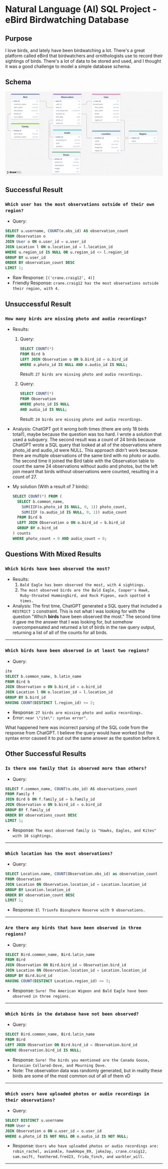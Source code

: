 # Natural Language (AI) SQL Project - eBird Birdwatching Database
## Purpose
I love birds, and lately have been birdwatching a lot. There's a great platform called eBird that birdwatchers and ornithologists use to record their sightings of birds. There's a lot of data to be stored and used, and I thought it was a good challenge to model a simple database schema.

## Schema
![Diagram Schema](ebird_schema.png)

## Successful Result
### ```Which user has the most observations outside of their own region?```
- Query:
```sql
SELECT u.username, COUNT(o.obs_id) AS observation_count
FROM Observation o
JOIN User u ON o.user_id = u.user_id
JOIN Location l ON o.location_id = l.location_id
WHERE u.region_id IS NULL OR u.region_id <> l.region_id
GROUP BY u.user_id
ORDER BY observation_count DESC
LIMIT 1;
```
- Raw Response: ```[('crane.craig12', 4)]```
- Friendly Response: ```crane.craig12 has the most observations outside their region, with 4.```

## Unsuccessful Result
### ```How many birds are missing photo and audio recordings?```
- Results:
  1. Query:
      ```sql
      SELECT COUNT(*) 
      FROM Bird b
      LEFT JOIN Observation o ON b.bird_id = o.bird_id
      WHERE o.photo_id IS NULL AND o.audio_id IS NULL;
      ```
      Result: ```27 birds are missing photo and audio recordings.```
  
  2. Query:
      ```sql
      SELECT COUNT(*) 
      FROM Observation 
      WHERE photo_id IS NULL 
      AND audio_id IS NULL;
      ```
      Result: ```24 birds are missing photo and audio recordings.```

- Analysis: ChatGPT got it wrong both times (there are only 18 birds total!), maybe because the question was too hard. I wrote a solution that used a subquery. The second result was a count of 24 birds because ChatGPT wrote a SQL query that looked at all of the observations where photo_id and audio_id were NULL. This approach didn't work because there are multiple observations of the same bird with no photo or audio. The second time it joined the Bird table with the Observation table to count the same 24 observations without audio and photos, but the left join meant that birds without observations were counted, resulting in a count of 27.

- My solution (With a result of 7 birds):
  ```sql
  SELECT COUNT(*) FROM (
    SELECT b.common_name, 
      SUM(IIF(o.photo_id IS NULL, 0, 1)) photo_count, 
      SUM(IIF (o.audio_id IS NULL, 0, 1)) audio_count 
    FROM Bird b
    LEFT JOIN Observation o ON o.bird_id = b.bird_id
    GROUP BY o.bird_id
  ) counts
  WHERE photo_count = 0 AND audio_count = 0;
  ```

## Questions With Mixed Results
### ```Which birds have been observed the most?```
- Results: 
  1. ```Bald Eagle has been observed the most, with 4 sightings.```
  2. ```The most observed birds are the Bald Eagle, Cooper's Hawk, Ruby-throated Hummingbird, and Rock Pigeon, each spotted 4 times.```
- Analysis: The first time, ChatGPT generated a SQL query that included a ```RESTRICT 1``` constraint. This is not what I was looking for with the question "Which **birds** have been observed the most." The second time it gave me the answer that I was looking for, but somehow overcompensated and returned a lot of birds in the raw query output, returning a list of all of the counts for all birds.

---

### ```Which birds have been observed in at least two regions?```
- Query: 
```sql
ite
SELECT b.common_name, b.latin_name
FROM Bird b
JOIN Observation o ON b.bird_id = o.bird_id
JOIN Location l ON o.location_id = l.location_id
GROUP BY b.bird_id
HAVING COUNT(DISTINCT l.region_id) >= 2;
```
- Response: ```27 birds are missing photo and audio recordings.```
- Error: ```near \"ite\": syntax error".```

What happened here was incorrect parsing of the SQL code from the response from ChatGPT. I believe the query would have worked but the syntax error caused it to put out the same answer as the question before it.

## Other Successful Results
### ```Is there one family that is observed more than others?```
- Query: 
```sql
SELECT f.common_name, COUNT(o.obs_id) AS observations_count
FROM Family f
JOIN Bird b ON f.family_id = b.family_id
JOIN Observation o ON b.bird_id = o.bird_id
GROUP BY f.family_id
ORDER BY observations_count DESC
LIMIT 1;
```
- Response: ```The most observed family is "Hawks, Eagles, and Kites" with 10 sightings.```

---

### ```Which location has the most observations?```
- Query: 
```sql
SELECT Location.name, COUNT(Observation.obs_id) as observation_count
FROM Observation
JOIN Location ON Observation.location_id = Location.location_id
GROUP BY Location.location_id
ORDER BY observation_count DESC
LIMIT 1;
```
- Response: ```El Triunfo Biosphere Reserve with 9 observations.```

---

### ```Are there any birds that have been observed in three regions?```
- Query: 
```sql
SELECT Bird.common_name, Bird.latin_name
FROM Bird
JOIN Observation ON Bird.bird_id = Observation.bird_id
JOIN Location ON Observation.location_id = Location.location_id
GROUP BY Bird.bird_id
HAVING COUNT(DISTINCT Location.region_id) >= 3;
```
- Response: ```Sure! The American Wigeon and Bald Eagle have been observed in three regions.```

---

### ```Which birds in the database have not been observed?```
- Query: 
```sql
SELECT Bird.common_name, Bird.latin_name
FROM Bird
LEFT JOIN Observation ON Bird.bird_id = Observation.bird_id
WHERE Observation.bird_id IS NULL;
```
- Response: ```Sure! The birds you mentioned are the Canada Goose, Eurasian Collared-Dove, and Mourning Dove.```
- Note: The observation data was randomly generated, but in reality these birds are some of the most common out of all of them xD

---

### ```Which users have uploaded photos or audio recordings in their observations?```
- Query: 
```sql
SELECT DISTINCT u.username
FROM User u
JOIN Observation o ON u.user_id = o.user_id
WHERE o.photo_id IS NOT NULL OR o.audio_id IS NOT NULL;
```
- Response: ```Users who have uploaded photos or audio recordings are: robin_rachel, avianAle, hawkHope_89, jakeJay, crane.craig12, sam.swift, feathered.fred23, frida_finch, and warbler_will.```

---